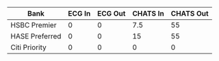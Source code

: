 |Bank|ECG In|ECG Out|CHATS In|CHATS Out|
|-|-|-|-|-|
|HSBC Premier| 0 | 0 | 7.5 | 55 |
|HASE Preferred| 0 | 0 | 15 | 55 |
|Citi Priority| 0 | 0 | 0 | 0 |
